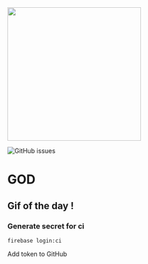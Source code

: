 <img height="300" src="sources/logo.png">

<p align="center">

![GitHub issues](https://img.shields.io/github/issues-raw/ytvnr/gif-of-the-day?color=RED&logo=VUE.JS&style=for-the-badge)

# GOD

## Gif of the day !

</p>

### Generate secret for ci

`firebase login:ci`

Add token to GitHub
